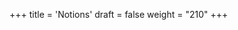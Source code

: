  +++
title = 'Notions'
draft = false
weight = "210"
+++
<!--
### VPC
+ **Définition simplifiée :** Un VPC (Virtual Private Cloud) est une sous-section privée d'AWS que vous contrôlez et dans laquelle vous pouvez placer des ressources AWS (telles que des instances EC2 et des bases de données). Vous avez un **contrôle total** sur l'accès aux ressources AWS que vous déployez dans votre VPC.

+ **Définition d'AWS :** "*Amazon Virtual Private Cloud (VPC)* vous permet de provisionner une section **logiquement isolée** du cloud AWS où vous pouvez lancer des ressources dans un **réseau virtuel** que **vous** définissez. **Vous avez un contrôle total sur votre environnement réseau virtuel**, y compris la sélection de votre propre plage d'adresses IP, la création de **sous-réseaux** et la configuration de **tables de routage** et de **passerelles réseau**."

![VPC-analogie](/420-414/images/2-reseau/2-01.png)

{{% notice style="info" title="Note"%}}
+ Lorsque vous créez un compte AWS, un VPC "par défaut" est créé pour vous.
+  Chaque VPC a une plage d'adresse définie. Chaque sous-réseau ou instance déployée dans le VPC aura une adresse IP incluse dans cette plage.

{{% /notice %}}


(toutes les maisons situées dans la même rue d'un quartier constitueraient un sous-réseau. les maisons représentent les ordinateurs) 


#### Laboratoire



### Passerelle Internet (*Internet Gateway* ou *IGW*)

![IGW](/420-414/images/2-reseau/2-05.png)


+ **Définition simplifiée :** Une combinaison de matériel et de logiciel qui fournit à votre *VPC* une **route** vers le monde extérieur (c'est-à-dire l'Internet).

+ **Définition d'AWS :** "Une passerelle Internet est un composant VPC **redondant** et **hautement disponible**, mis à l'echelle horizontalement, qui permet la **communication entre les instances de votre VPC et Internet**. Elle n'impose donc aucun risque de disponibilité ni aucune contrainte de bande passante à votre trafic réseau.

{{% notice style="info" title="Note"%}}
+ Votre VPC **par défaut** a déjà une passerelle internet **attachée**.
+ **On ne peut attacher qu'un IGW par VPC**.
{{% /notice %}}

![IGW](/420-414/images/2-reseau/2-06.png)


### Table de routage (*Routing Table*)
![Table de routage](/420-414/images/2-reseau/2-07.png)

+ **Définition d'AWS :** "Une table de routage contient un **ensemble de règles**, appelées **routes** ou **acheminements**, qui sont utilisées pour **déterminer où le trafic du réseau doit être dirigé**."

{{% notice style="info" title="Note"%}}
+ Pensez une table de routage comme un **GPS** : Elle redirige la "data" vers la destination. 
+ Votre VPC **par défaut** a déjà une table de routage **principale**.
{{% /notice %}}

![Table de routage exemple](/420-414/images/2-reseau/2-08.png)

#### Sous-réseaux
+ **Définition simplifiée :** un *subnet* (abréviation de *subnetwork*) est une sous-section d'un réseau.
+ **Définition AWS :** Lorsque vous créez un VPC, il s'étend sur toutes les zones de disponibilité d'une région. Après avoir créé un VPC, **vous pouvez ajouter un ou plusieurs sous-réseaux dans chaque zone de disponibilité** disponible dans cette région. Chaque sous-réseau doit résider entièrement dans une zone de disponibilité et ne peut pas s'étendre à d'autres zones".

+ Nos services sont déployés (VMs, Bases de données etc...) **à l'intérieur de *subnets*** :

![Services dans un sous-réseau](/420-414/images/2-reseau/2-03.png)


{{% notice style="info" title="Note"%}}
+ Votre VPC **par défaut** a déjà un *subnet* par zone de disponibilité crées par défaut.
{{% /notice %}}

![Communication](/420-414/images/2-reseau/2-11.png)


#### Privé (*Private Subnet*) vs publique (*Public Subnet*)
![Subnet privé vs publique](/420-414/images/2-reseau/2-12.png)

### Sécurité réseau

+ **Liste de contrôle d'accès (*Network ACLs* ou *NACL*) :** Un pare-feu/une couche de sécurité qui contrôle le trafic entrant (*inbound*) et sortant (*outbound*) pour un ou plusieurs *subnet* (**au niveau du *subnet***).

+ **Groupe de sécurité (*Security Group* ou *SG*) :** Un pare-feu/une couche de sécurité **au niveau d'une/d'un serveur**

+ **Exemple :** Si un *NACL* et un *SG* sont configurés pour autoriser le trafic web (HTTP), les requêtes HTTP seront autorisées dans le *subnet* et ensuite dans l'instance EC2. S'ils sont configurés pour refuser le trafic FTP, toute requête FTP sera bloquée.

![NACLs et SG](/420-414/images/2-reseau/2-09.png)
<!-- THINK ABOUT A BOUNCER

![NACLs et SG exemple](/420-414/images/2-reseau/2-10.png)

![exemple](/420-414/images/2-reseau/2-13.png) -->
